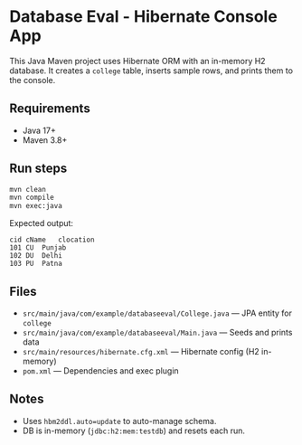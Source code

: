 # Database Eval - Hibernate Console App

This Java Maven project uses Hibernate ORM with an in-memory H2 database. It creates a `college` table, inserts sample rows, and prints them to the console.

## Requirements
- Java 17+
- Maven 3.8+

## Run steps
```bash
mvn clean
mvn compile
mvn exec:java
```

Expected output:
```text
cid	cName	clocation
101	CU	Punjab
102	DU	Delhi
103	PU	Patna
```

## Files
- `src/main/java/com/example/databaseeval/College.java` — JPA entity for `college`
- `src/main/java/com/example/databaseeval/Main.java` — Seeds and prints data
- `src/main/resources/hibernate.cfg.xml` — Hibernate config (H2 in-memory)
- `pom.xml` — Dependencies and exec plugin

## Notes
- Uses `hbm2ddl.auto=update` to auto-manage schema.
- DB is in-memory (`jdbc:h2:mem:testdb`) and resets each run.
